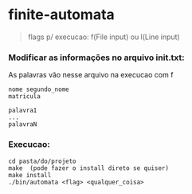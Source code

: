 # finite-automata

> flags p/ execucao: f(File input) ou l(Line input)

### Modificar as informações no arquivo init.txt:
As palavras vão nesse arquivo na execucao com f
```
nome segundo_nome
matricula

palavra1
...
palavraN
```

### Execucao:
```
cd pasta/do/projeto
make  (pode fazer o install direto se quiser)
make install
./bin/automata <flag> <qualquer_coisa>
```
